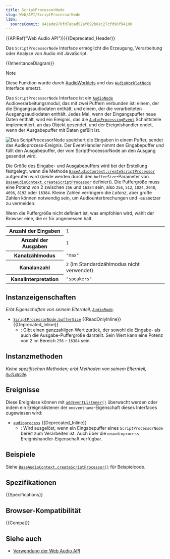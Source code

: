 ```yaml
---
title: ScriptProcessorNode
slug: Web/API/ScriptProcessorNode
l10n:
  sourceCommit: 941ade970fd7ebad52af692b6ac27cfd96f94100
---
```


{{APIRef("Web Audio API")}}{{Deprecated_Header}}

Das `ScriptProcessorNode` Interface ermöglicht die Erzeugung, Verarbeitung oder Analyse von Audio mit JavaScript.

{{InheritanceDiagram}}

> [!NOTE]
> Diese Funktion wurde durch [AudioWorklets](/de/docs/Web/API/AudioWorklet) und das [`AudioWorkletNode`](/de/docs/Web/API/AudioWorkletNode) Interface ersetzt.

Das `ScriptProcessorNode` Interface ist ein [`AudioNode`](/de/docs/Web/API/AudioNode) Audioverarbeitungsmodul, das mit zwei Puffern verbunden ist: einem, der die Eingangsaudiodaten enthält, und einem, der die verarbeiteten Ausgangsaudiodaten enthält. Jedes Mal, wenn der Eingangspuffer neue Daten enthält, wird ein Ereignis, das die [`AudioProcessingEvent`](/de/docs/Web/API/AudioProcessingEvent) Schnittstelle implementiert, an das Objekt gesendet, und der Ereignishandler endet, wenn der Ausgabepuffer mit Daten gefüllt ist.

![Das ScriptProcessorNode speichert die Eingaben in einem Puffer, sendet das Audioprozess-Ereignis. Der EventHandler nimmt den Eingabepuffer und füllt den Ausgabepuffer, der vom ScriptProcessorNode an den Ausgang gesendet wird.](webaudioscriptprocessingnode.png)

Die Größe des Eingabe- und Ausgabepuffers wird bei der Erstellung festgelegt, wenn die Methode [`BaseAudioContext.createScriptProcessor`](/de/docs/Web/API/BaseAudioContext/createScriptProcessor) aufgerufen wird (beide werden durch den `bufferSize`-Parameter von [`BaseAudioContext.createScriptProcessor`](/de/docs/Web/API/BaseAudioContext/createScriptProcessor) definiert). Die Puffergröße muss eine Potenz von 2 zwischen `256` und `16384` sein, also `256`, `512`, `1024`, `2048`, `4096`, `8192` oder `16384`. Kleine Zahlen verringern die _Latenz_, aber große Zahlen können notwendig sein, um Audiounterbrechungen und -aussetzer zu vermeiden.

Wenn die Puffergröße nicht definiert ist, was empfohlen wird, wählt der Browser eine, die er für angemessen hält.

<table class="properties">
  <tbody>
    <tr>
      <th scope="row">Anzahl der Eingaben</th>
      <td><code>1</code></td>
    </tr>
    <tr>
      <th scope="row">Anzahl der Ausgaben</th>
      <td><code>1</code></td>
    </tr>
    <tr>
      <th scope="row">Kanalzählmodus</th>
      <td><code>"max"</code></td>
    </tr>
    <tr>
      <th scope="row">Kanalanzahl</th>
      <td><code>2</code> (im Standardzählmodus nicht verwendet)</td>
    </tr>
    <tr>
      <th scope="row">Kanalinterpretation</th>
      <td><code>"speakers"</code></td>
    </tr>
  </tbody>
</table>

## Instanzeigenschaften

_Erbt Eigenschaften von seinem Elternteil, [`AudioNode`](/de/docs/Web/API/AudioNode)_.

- [`ScriptProcessorNode.bufferSize`](/de/docs/Web/API/ScriptProcessorNode/bufferSize) {{ReadOnlyInline}} {{Deprecated_Inline}}
  - : Gibt einen ganzzahligen Wert zurück, der sowohl die Eingabe- als auch die Ausgabe-Puffergröße darstellt. Sein Wert kann eine Potenz von 2 im Bereich `256` – `16384` sein.

## Instanzmethoden

_Keine spezifischen Methoden; erbt Methoden von seinem Elternteil, [`AudioNode`](/de/docs/Web/API/AudioNode)_.

## Ereignisse

Diese Ereignisse können mit [`addEventListener()`](/de/docs/Web/API/EventTarget/addEventListener) überwacht werden oder indem ein Ereignislistener der `oneventname`-Eigenschaft dieses Interfaces zugewiesen wird:

- [`audioprocess`](/de/docs/Web/API/ScriptProcessorNode/audioprocess_event) {{Deprecated_Inline}}
  - : Wird ausgelöst, wenn ein Eingabepuffer eines `ScriptProcessorNode` bereit zum Verarbeiten ist.
    Auch über die `onaudioprocess` Ereignishandler-Eigenschaft verfügbar.

## Beispiele

Siehe [`BaseAudioContext.createScriptProcessor()`](/de/docs/Web/API/BaseAudioContext/createScriptProcessor#examples) für Beispielcode.

## Spezifikationen

{{Specifications}}

## Browser-Kompatibilität

{{Compat}}

## Siehe auch

- [Verwendung der Web Audio API](/de/docs/Web/API/Web_Audio_API/Using_Web_Audio_API)
